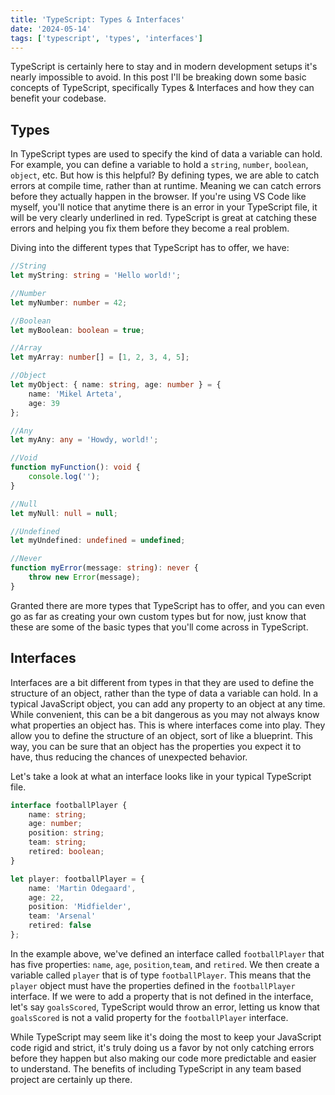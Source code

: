 ```yaml
---
title: 'TypeScript: Types & Interfaces'
date: '2024-05-14'
tags: ['typescript', 'types', 'interfaces']
---
```


TypeScript is certainly here to stay and in modern development setups it's nearly impossible to avoid. In this post I'll be breaking down some basic concepts of TypeScript, specifically Types & Interfaces and how they can benefit your codebase.

## Types

In TypeScript types are used to specify the kind of data a variable can hold. For example, you can define a variable to hold a `string`, `number`, `boolean`, `object`, etc. But how is this helpful? By defining types, we are able to catch errors at compile time, rather than at runtime. Meaning we can catch errors before they actually happen in the browser. If you're using VS Code like myself, you'll notice that anytime there is an error in your TypeScript file, it will be very clearly underlined in red. TypeScript is great at catching these errors and helping you fix them before they become a real problem.

Diving into the different types that TypeScript has to offer, we have:

```typescript
//String
let myString: string = 'Hello world!';

//Number
let myNumber: number = 42;

//Boolean
let myBoolean: boolean = true;

//Array
let myArray: number[] = [1, 2, 3, 4, 5];

//Object
let myObject: { name: string, age: number } = {
	name: 'Mikel Arteta',
	age: 39
};

//Any
let myAny: any = 'Howdy, world!';

//Void
function myFunction(): void {
	console.log('');
}

//Null
let myNull: null = null;

//Undefined
let myUndefined: undefined = undefined;

//Never
function myError(message: string): never {
	throw new Error(message);
}
```

Granted there are more types that TypeScript has to offer, and you can even go as far as creating your own custom types but for now, just know that these are some of the basic types that you'll come across in TypeScript.

## Interfaces

Interfaces are a bit different from types in that they are used to define the structure of an object, rather than the type of data a variable can hold. In a typical JavaScript object, you can add any property to an object at any time. While convenient, this can be a bit dangerous as you may not always know what properties an object has. This is where interfaces come into play. They allow you to define the structure of an object, sort of like a blueprint. This way, you can be sure that an object has the properties you expect it to have, thus reducing the chances of unexpected behavior.

Let's take a look at what an interface looks like in your typical TypeScript file.

```typescript
interface footballPlayer {
	name: string;
	age: number;
	position: string;
	team: string;
	retired: boolean;
}

let player: footballPlayer = {
	name: 'Martin Odegaard',
	age: 22,
	position: 'Midfielder',
	team: 'Arsenal'
	retired: false
};
```

In the example above, we've defined an interface called `footballPlayer` that has five properties: `name`, `age`, `position`,`team`, and `retired`. We then create a variable called `player` that is of type `footballPlayer`. This means that the `player` object must have the properties defined in the `footballPlayer` interface. If we were to add a property that is not defined in the interface, let's say `goalsScored`, TypeScript would throw an error, letting us know that `goalsScored` is not a valid property for the `footballPlayer` interface.

While TypeScript may seem like it's doing the most to keep your JavaScript code rigid and strict, it's truly doing us a favor by not only catching errors before they happen but also making our code more predictable and easier to understand. The benefits of including TypeScript in any team based project are certainly up there. 